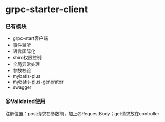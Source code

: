 # grpc-starter-client

### 已有模块

- grpc-start客户端
- 事件监听
- 语言国际化
- shiro权限控制
- 全局异常处理
- 参数校验
- mybatis-plus
- mybatis-plus-generator
- swagger

### @Validated使用

注解位置：post请求在参数前，加上@RequestBody；get请求放在controller